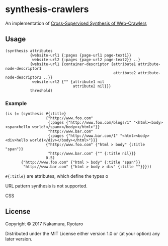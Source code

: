 # synthesis-crawlers

An implementation of [Cross-Supervised Synthesis of Web-Crawlers](http://dl.acm.org/citation.cfm?id=2884842)

## Usage

    (synthesis attributes
               {website-url1 {:pages {page-url1 page-text1}}
                website-url2 {:pages {page-url2 page-text2}} ..}
               {website-url1 {container-descriptor {attribute1 attribute-node-descriptor1
                                                    attribute2 attribute-node-descriptor2 ..}}
                website-url2 {"" {attribute1 nil
                                  attribute2 nil}}}
               threshold)
### Example               
    (is (= (synthesis #{:title} 
                      {"http://www.foo.com" 
                       {:pages {"http://www.foo.com/blogs/1" "<html><body><span>hello world!</span></body></html>"}}
                       "http://www.bar.com" 
                       {:pages {"http://www.bar.com/1" "<html><body><div>hello world1</div></body></html>"}}}
                      {"http://www.foo.com" {"html > body" {:title "span"}}
                       "http://www.bar.com" {"" {:title nil}}}
                      0.5)
           {"http://www.foo.com" {"html > body" {:title "span"}} 
            "http://www.bar.com" {"html > body > div" {:title ""}}}))

`#{:title}` are attributes, which define the types o

URL pattern synthesis is not supported. 

CSS

## License

Copyright © 2017 Nakamura, Ryotaro

Distributed under the MIT License either version 1.0 or (at
your option) any later version.
